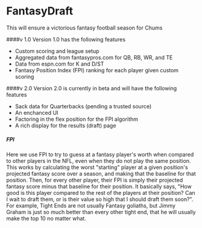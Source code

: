 FantasyDraft
============

This will ensure a victorious fantasy football season for Chums


####v 1.0
Version 1.0 has the following features
* Custom scoring and league setup
* Aggregated data from fantasypros.com for QB, RB, WR, and TE
* Data from espn.com for K and D/ST
* Fantasy Position Index (FPI) ranking for each player given custom scoring


####v 2.0
Version 2.0 is currently in beta and will have the following features
* Sack data for Quarterbacks (pending a trusted source)
* An enchanced UI
* Factoring in the flex position for the FPI algorithm
* A rich display for the results (draft) page



##### FPI
Here we use FPI to try to guess at a fantasy player's worth when compared to 
other players in the NFL, even when they do not play the same position. This
works by calculating the worst "starting" player at a given position's projected
fantasy score over a season, and making that the baseline for that position. 
Then, for every other player, their FPI is simply their projected fantasy 
score minus that baseline for their position. It basically says, "How good
is this player compared to the rest of the players at their position? Can I 
wait to draft them, or is their value so high that I should draft them soon?".
For example, Tight Ends are not usually Fantasy goliaths, but Jimmy Graham
is just so much better than every other tight end, that he will usually make
the top 10 no matter what. 

